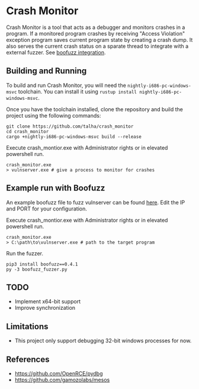 # Crash Monitor
Crash Monitor is a tool that acts as a debugger and monitors crashes in a program. If a monitored program crashes by receiving "Access Violation" exception program saves current program state by creating a crash dump. It also serves the current crash status on a sparate thread to integrate with a external fuzzer. See [boofuzz integration](#example-run-with-boofuzz).

## Building and Running
To build and run Crash Monitor, you will need the `nightly-i686-pc-windows-msvc` toolchain. You can install it using `rustup install nightly-i686-pc-windows-msvc`.

Once you have the toolchain installed, clone the repository and build the project using the following commands:

```
git clone https://github.com/talha/crash_monitor
cd crash_monitor
cargo +nightly-i686-pc-windows-msvc build --release
```
Execute crash_montior.exe with Administrator rights or in elevated powershell run.
```
crash_monitor.exe
> vulnserver.exe # give a process to monitor for crashes
```

## Example run with Boofuzz
An example boofuzz file to fuzz vulnserver can be found [here](boofuzz_fuzzer.py). Edit the IP and PORT for your configuration.

Execute crash_montior.exe with Administrator rights or in elevated powershell run.
```
crash_monitor.exe
> C:\path\to\vulnserver.exe # path to the target program
```

Run the fuzzer.
```
pip3 install boofuzz==0.4.1
py -3 boofuzz_fuzzer.py
```

## TODO
* Implement x64-bit support
* Improve synchronization 

## Limitations
* This project only support debugging 32-bit windows processes for now.

## References
* https://github.com/OpenRCE/pydbg
* https://github.com/gamozolabs/mesos
